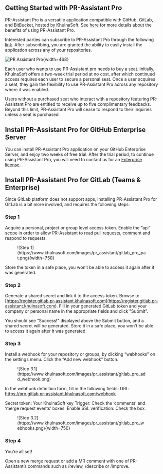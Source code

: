 
## Getting Started with PR-Assistant Pro

PR-Assistant Pro is a versatile application compatible with GitHub, GitLab, and BitBucket, hosted by KhulnaSoft.
See [here](https://pr-assistant-docs.khulnasoft.com/#pr-assistant-pro) for more details about the benefits of using PR-Assistant Pro.

Interested parties can subscribe to PR-Assistant Pro through the following [link](https://www.khulnasoft.com/pricing/). 
After subscribing, you are granted the ability to easily install the application across any of your repositories.

![PR Assistant Pro](https://khulnasoft.com/images/pr_assistant/pr_assistant_pro_install.png){width=468}

Each user who wants to use PR-Assistant pro needs to buy a seat. 
Initially, KhulnaSoft offers a two-week trial period at no cost, after which continued access requires each user to secure a personal seat.
Once a user acquires a seat, they gain the flexibility to use PR-Assistant Pro across any repository where it was enabled.

Users without a purchased seat who interact with a repository featuring PR-Assistant Pro are entitled to receive up to five complimentary feedbacks.
Beyond this limit, PR-Assistant Pro will cease to respond to their inquiries unless a seat is purchased.

## Install PR-Assistant Pro for GitHub Enterprise Server
You can install PR-Assistant Pro application on your GitHub Enterprise Server, and enjoy two weeks of free trial.
After the trial period, to continue using PR-Assistant Pro, you will need to contact us for an [Enterprise license](https://www.khulnasoft.com/pricing/).


## Install PR-Assistant Pro for GitLab (Teams & Enterprise)

Since GitLab platform does not support apps, installing PR-Assistant Pro for GitLab is a bit more involved, and requires the following steps:

### Step 1

Acquire a personal, project or group level access token. Enable the “api” scope in order to allow PR-Assistant to read pull requests, comment and respond to requests.

<figure markdown="1">
![Step 1](https://www.khulnasoft.com/images/pr_assistant/gitlab_pro_pat.png){width=750}
</figure>

Store the token in a safe place, you won’t be able to access it again after it was generated.

### Step 2

Generate a shared secret and link it to the access token. Browse to [https://register.gitlab.pr-assistant.khulnasoft.com](https://register.gitlab.pr-assistant.khulnasoft.com).
Fill in your generated GitLab token and your company or personal name in the appropriate fields and click "Submit".

You should see "Success!" displayed above the Submit button, and a shared secret will be generated. Store it in a safe place, you won’t be able to access it again after it was generated.

### Step 3

Install a webhook for your repository or groups, by clicking “webhooks” on the settings menu. Click the “Add new webhook” button.

<figure markdown="1">
![Step 3.1](https://www.khulnasoft.com/images/pr_assistant/gitlab_pro_add_webhook.png)
</figure>

In the webhook definition form, fill in the following fields:
URL: https://pro.gitlab.pr-assistant.khulnasoft.com/webhook

Secret token: Your KhulnaSoft key
Trigger: Check the ‘comments’ and ‘merge request events’ boxes.
Enable SSL verification: Check the box.

<figure markdown="1">
![Step 3.2](https://www.khulnasoft.com/images/pr_assistant/gitlab_pro_webhooks.png){width=750}
</figure>

### Step 4

You’re all set!

Open a new merge request or add a MR comment with one of PR-Assistant’s commands such as /review, /describe or /improve.